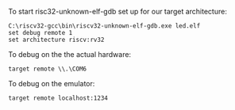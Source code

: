 To start risc32-unknown-elf-gdb set up for our target architecture:
```
C:\riscv32-gcc\bin\riscv32-unknown-elf-gdb.exe led.elf
set debug remote 1
set architecture riscv:rv32
```

To debug on the the actual hardware:
```
target remote \\.\COM6
```

To debug on the emulator:
```
target remote localhost:1234
```
